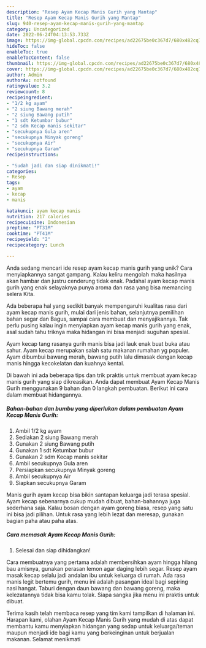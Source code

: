 ```yaml
---
description: "Resep Ayam Kecap Manis Gurih yang Mantap"
title: "Resep Ayam Kecap Manis Gurih yang Mantap"
slug: 940-resep-ayam-kecap-manis-gurih-yang-mantap
category: Uncategorized
date: 2022-06-24T04:13:53.733Z
image: https://img-global.cpcdn.com/recipes/ad22675be0c367d7/680x482cq70/ayam-kecap-manis-gurih-foto-resep-utama.jpg
hideToc: false
enableToc: true
enableTocContent: false
thumbnail: https://img-global.cpcdn.com/recipes/ad22675be0c367d7/680x482cq70/ayam-kecap-manis-gurih-foto-resep-utama.jpg
cover: https://img-global.cpcdn.com/recipes/ad22675be0c367d7/680x482cq70/ayam-kecap-manis-gurih-foto-resep-utama.jpg
author: Admin
authorAv: notfound
ratingvalue: 3.2
reviewcount: 8
recipeingredient:
- "1/2 kg ayam"
- "2 siung Bawang merah"
- "2 siung Bawang putih"
- "1 sdt Ketumbar bubur"
- "2 sdm Kecap manis sekitar"
- "secukupnya Gula aren"
- "secukupnya Minyak goreng"
- "secukupnya Air"
- "secukupnya Garam"
recipeinstructions:

- "Sudah jadi dan siap dinikmati!"
categories:
- Resep
tags:
- ayam
- kecap
- manis

katakunci: ayam kecap manis 
nutrition: 217 calories
recipecuisine: Indonesian
preptime: "PT31M"
cooktime: "PT41M"
recipeyield: "2"
recipecategory: Lunch

---
```





Anda sedang mencari ide resep ayam kecap manis gurih yang unik? Cara menyiapkannya sangat gampang. Kalau keliru mengolah maka hasilnya akan hambar dan justru cenderung tidak enak. Padahal ayam kecap manis gurih yang enak selayaknya punya aroma dan rasa yang bisa memancing selera Kita.





Ada beberapa hal yang sedikit banyak mempengaruhi kualitas rasa dari ayam kecap manis gurih, mulai dari jenis bahan, selanjutnya pemilihan bahan segar dan Bagus, sampai cara membuat dan menyajikannya. Tak perlu pusing kalau ingin menyiapkan ayam kecap manis gurih yang enak,      asal sudah tahu triknya maka hidangan ini bisa menjadi suguhan spesial.














Ayam kecap tang rasanya gurih manis bisa jadi lauk enak buat buka atau sahur. Ayam kecap merupakan salah satu makanan rumahan yg populer. Ayam dibumbui bawang merah, bawang putih lalu dimasak dengan kecap manis hingga kecokelatan dan kuahnya kental.






Di bawah ini ada beberapa tips dan trik praktis untuk membuat ayam kecap manis gurih yang siap dikreasikan. Anda dapat membuat Ayam Kecap Manis Gurih menggunakan 9 bahan dan 0 langkah pembuatan. Berikut ini cara dalam membuat hidangannya.

<!--inarticleads1-->

##### Bahan-bahan dan bumbu yang diperlukan dalam pembuatan Ayam Kecap Manis Gurih:

1. Ambil 1/2 kg ayam
1. Sediakan 2 siung Bawang merah
1. Gunakan 2 siung Bawang putih
1. Gunakan 1 sdt Ketumbar bubur
1. Gunakan 2 sdm Kecap manis sekitar
1. Ambil secukupnya Gula aren
1. Persiapkan secukupnya Minyak goreng
1. Ambil secukupnya Air
1. Siapkan secukupnya Garam


Manis gurih ayam kecap bisa bikin santapan keluarga jadi terasa spesial. Ayam kecap sebenarnya cukup mudah dibuat, bahan-bahannya juga sederhana saja. Kalau bosan dengan ayam goreng biasa, resep yang satu ini bisa jadi pilihan. Untuk rasa yang lebih lezat dan meresap, gunakan bagian paha atau paha atas. 

<!--inarticleads2-->

##### Cara memasak Ayam Kecap Manis Gurih:


1. Selesai dan siap dihidangkan!

Cara membuatnya yang pertama adalah membersihkan ayam hingga hilang bau amisnya, gunakan perasan lemon agar daging lebih segar. Resep ayam masak kecap selalu jadi andalan ibu untuk keluarga di rumah. Ada rasa manis legit bertemu gurih, menu ini adalah pasangan ideal bagi sepiring nasi hangat. Taburi dengan daun bawang dan bawang goreng, maka kelezatannya tidak bisa kamu tolak. Siapa sangka jika menu ini praktis untuk dibuat. 

Terima kasih telah membaca resep yang tim kami tampilkan di halaman ini. Harapan kami, olahan Ayam Kecap Manis Gurih yang mudah di atas dapat membantu kamu menyiapkan hidangan yang sedap untuk keluarga/teman maupun menjadi ide bagi kamu yang berkeinginan untuk berjualan makanan. Selamat menikmati
